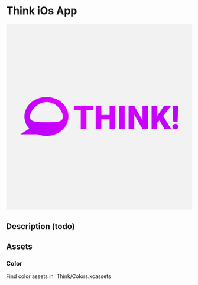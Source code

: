 #  Think iOs App

![logo](Think!.png)


## Description (todo)

## Assets

### Color

Find color assets in `Think/Colors.xcassets
